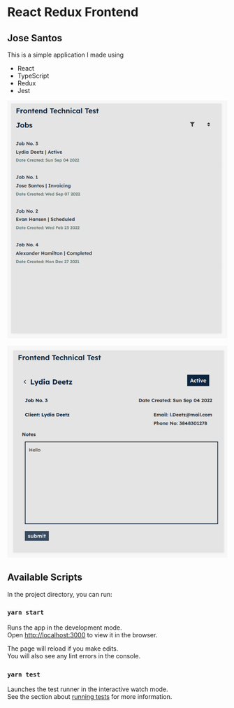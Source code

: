 # React Redux Frontend

## Jose Santos

This is a simple application I made using
* React
* TypeScript 
* Redux
* Jest

![Alt text](assets/homepage.png?raw=true 'Home page')

![Alt text](assets/jobpage.png?raw=true 'Title')

## Available Scripts

In the project directory, you can run:

### `yarn start`

Runs the app in the development mode.\
Open [http://localhost:3000](http://localhost:3000) to view it in the browser.

The page will reload if you make edits.\
You will also see any lint errors in the console.

### `yarn test`

Launches the test runner in the interactive watch mode.\
See the section about [running tests](https://facebook.github.io/create-react-app/docs/running-tests) for more information.
